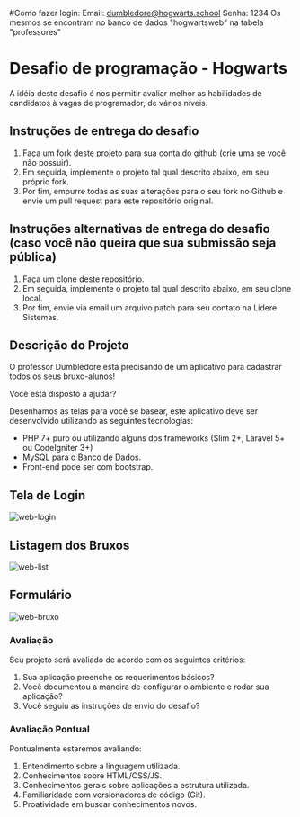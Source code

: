 #Como fazer login:
Email: dumbledore@hogwarts.school
Senha: 1234
Os mesmos se encontram no banco de dados "hogwartsweb" na tabela "professores"

# Desafio de programação - Hogwarts

A idéia deste desafio é nos permitir avaliar melhor as habilidades de candidatos à vagas de programador, de vários níveis.

## Instruções de entrega do desafio

1. Faça um fork deste projeto para sua conta do github (crie uma se você não possuir).
2. Em seguida, implemente o projeto tal qual descrito abaixo, em seu próprio fork.
3. Por fim, empurre todas as suas alterações para o seu fork no Github e envie um pull request para este repositório original.

## Instruções alternativas de entrega do desafio (caso você não queira que sua submissão seja pública)
1. Faça um clone deste repositório.
2. Em seguida, implemente o projeto tal qual descrito abaixo, em seu clone local.
3. Por fim, envie via email um arquivo patch para seu contato na Lidere Sistemas. 

## Descrição do Projeto
O professor Dumbledore está precisando de um aplicativo para cadastrar todos os seus bruxo-alunos!

Você está disposto a ajudar?

Desenhamos as telas para você se basear, este aplicativo deve ser desenvolvido utilizando as seguintes tecnologias:
- PHP 7+ puro ou utilizando alguns dos frameworks (Slim 2+, Laravel 5+ ou CodeIgniter 3+)
- MySQL para o Banco de Dados.
- Front-end pode ser com bootstrap.

## Tela de Login

![web-login](WEB-LOGIN.png)

## Listagem dos Bruxos

![web-list](WEB-LIST.png)

## Formulário

![web-bruxo](WEB-BRUXO.png)


### Avaliação
Seu projeto será avaliado de acordo com os seguintes critérios:
1. Sua aplicação preenche os requerimentos básicos?
2. Você documentou a maneira de configurar o ambiente e rodar sua aplicação?
3. Você seguiu as instruções de envio do desafio?

### Avaliação Pontual
Pontualmente estaremos avaliando:

1. Entendimento sobre a linguagem utilizada.
2. Conhecimentos sobre HTML/CSS/JS.
3. Conhecimentos gerais sobre aplicações a estrutura utilizada.
4. Familiaridade com versionadores de código (Git).
5. Proatividade em buscar conhecimentos novos.
